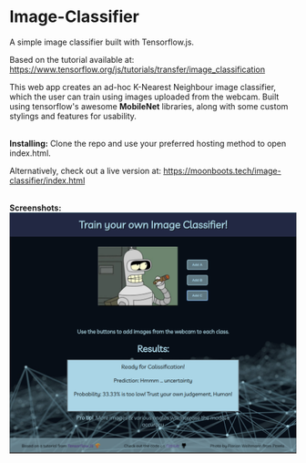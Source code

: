# Image-Classifier
A simple image classifier built with Tensorflow.js.

Based on the tutorial available at:
https://www.tensorflow.org/js/tutorials/transfer/image_classification


This web app creates an ad-hoc K-Nearest Neighbour image classifier, which the user can train 
using images uploaded from the webcam. Built using tensorflow's awesome <strong>MobileNet</strong>
libraries, along with some custom stylings and features for usability.

<br>
<strong>Installing:</strong>
Clone the repo and use your preferred hosting method to open index.html.

Alternatively, check out a live version at: https://moonboots.tech/image-classifier/index.html

<br>
<strong>Screenshots:</strong>

<img src="./screenshots/1.png">
